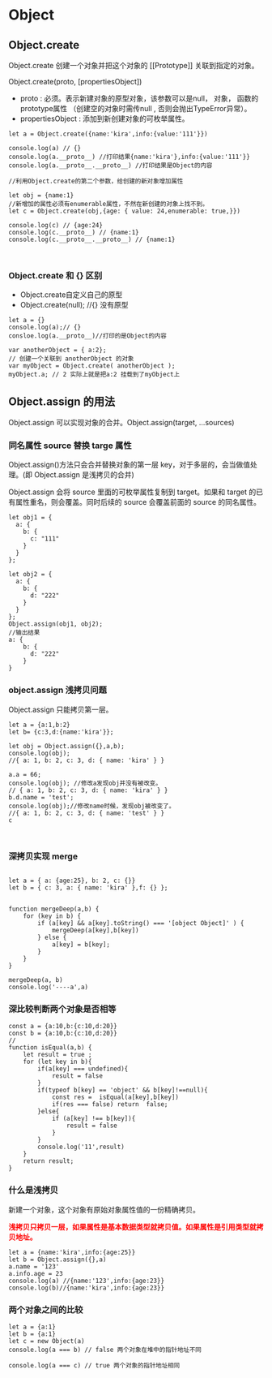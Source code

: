 # Object


## Object.create


Object.create 创建一个对象并把这个对象的 [[Prototype]] 关联到指定的对象。

Object.create(proto, [propertiesObject])

- proto : 必须。表示新建对象的原型对象，该参数可以是null， 对象， 函数的prototype属性 （创建空的对象时需传null , 否则会抛出TypeError异常）。
- propertiesObject :  添加到新创建对象的可枚举属性。

```angular2html
let a = Object.create({name:'kira',info:{value:'111'}})

console.log(a) // {}
console.log(a.__proto__) //打印结果{name:'kira'},info:{value:'111'}}
console.log(a.__proto__.__proto__) //打印结果是Object的内容

//利用Object.create的第二个参数，给创建的新对象增加属性

let obj = {name:1}
//新增加的属性必须有enumerable属性，不然在新创建的对象上找不到。
let c = Object.create(obj,{age: { value: 24,enumerable: true,}})

console.log(c) // {age:24}
console.log(c.__proto__) // {name:1}
console.log(c.__proto__.__proto__) // {name:1}



```
### Object.create 和 {} 区别

- Object.create自定义自己的原型
- Object.create(null); //{} 没有原型

```angular2html
let a = {}
console.log(a);// {}
consloe.log(a.__proto__)//打印的是Object的内容 
```

```$xslt
var anotherObject = { a:2};
// 创建一个关联到 anotherObject 的对象
var myObject = Object.create( anotherObject );
myObject.a; // 2 实际上就是把a:2 挂载到了myObject上
```


## Object.assign 的用法

Object.assign 可以实现对象的合并。Object.assign(target, ...sources)

### 同名属性 source 替换 targe 属性

Object.assign()方法只会合并替换对象的第一层 key，对于多层的，会当做值处理。(即 Object.assign 是浅拷贝的合并)

Object.assign 会将 source 里面的可枚举属性复制到 target。如果和 target 的已有属性重名，则会覆盖。同时后续的 source 会覆盖前面的 source 的同名属性。

```
let obj1 = {
  a: {
    b: {
      c: "111"
    }
  }
};

let obj2 = {
  a: {
    b: {
      d: "222"
    }
  }
};
Object.assign(obj1, obj2);
//输出结果
a: {
    b: {
      d: "222"
    }
}
```

### object.assign 浅拷贝问题

Object.assign 只能拷贝第一层。

```
let a = {a:1,b:2}
let b= {c:3,d:{name:'kira'}};

let obj = Object.assign({},a,b);
console.log(obj);
//{ a: 1, b: 2, c: 3, d: { name: 'kira' } }

a.a = 66;
console.log(obj); //修改a发现obj并没有被改变。
// { a: 1, b: 2, c: 3, d: { name: 'kira' } }
b.d.name = 'test';
console.log(obj);//修改name时候，发现obj被改变了。
//{ a: 1, b: 2, c: 3, d: { name: 'test' } }
c



```

### 深拷贝实现 merge

```

let a = { a: {age:25}, b: 2, c: {}}
let b = { c: 3, a: { name: 'kira' },f: {} };


function mergeDeep(a,b) {
    for (key in b) {
        if (a[key] && a[key].toString() === '[object Object]' ) {
            mergeDeep(a[key],b[key])
        } else {
            a[key] = b[key];
        }
    }
}

mergeDeep(a, b)
console.log('----a',a)

```


### 深比较判断两个对象是否相等

```angular2html
const a = {a:10,b:{c:10,d:20}}
const b = {a:10,b:{c:10,d:20}}
//
function isEqual(a,b) {
    let result = true ;
    for (let key in b){
        if(a[key] === undefined){
            result = false
        }
        if(typeof b[key] == 'object' && b[key]!==null){
            const res =  isEqual(a[key],b[key])
            if(res === false) return  false;
        }else{
            if (a[key] !== b[key]){
                result = false
            }
        }
        console.log('11',result)
    }
    return result;
}

```

### 什么是浅拷贝

新建一个对象，这个对象有原始对象属性值的一份精确拷贝。

**<font color="red">浅拷贝只拷贝一层，如果属性是基本数据类型就拷贝值。如果属性是引用类型就拷贝地址。</font>**


```angular2html
let a = {name:'kira',info:{age:25}}
let b = Object.assign({},a)
a.name = '123'
a.info.age = 23
console.log(a) //{name:'123',info:{age:23}}
console.log(b)//{name:'kira',info:{age:23}}

```

### 两个对象之间的比较

```angular2html
let a = {a:1}
let b = {a:1}
let c = new Object(a)
console.log(a === b) // false 两个对象在堆中的指针地址不同

console.log(a === c) // true 两个对象的指针地址相同
```




